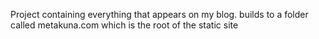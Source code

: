 Project containing everything that appears on my blog.
builds to a folder called metakuna.com which is the root of the static site